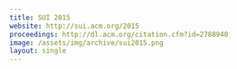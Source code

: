 ```yaml
---
title: SUI 2015
website: http://sui.acm.org/2015
proceedings: http://dl.acm.org/citation.cfm?id=2788940
image: /assets/img/archive/sui2015.png
layout: single
---
```

